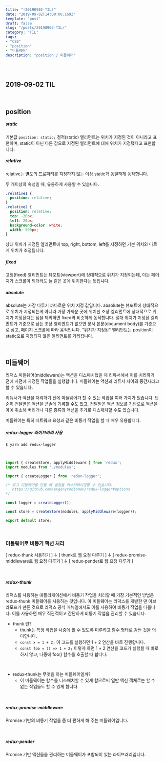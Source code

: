 ```yaml
---
title: "[20190902-TIL]"
date: "2019-09-02T14:00:00.169Z"
template: "post"
draft: false
slug: "/posts/20190902-TIL/"
category: "TIL"
tags:
- "CSS"
- "position"
- "미들웨어"
description: "position / 미들웨어"
---
```


<br>

## 2019-09-02 TIL

<br>

## position

##### static

기본값
`position: static;` 정적(static) 엘리먼트는 위치가 지정된 것이 아니라고 표현하며, static이 아닌 다른 값으로 지정된 엘리먼트에 대해 위치가 지정됐다고 표현합니다.

##### relative

relative는 별도의 프로퍼티를 지정하지 않는 이상 static과 동일하게 동작합니다.

두 개이상의 속성일 때, 유용하게 사용할 수 있습니다.

``` CSS
.relative1 {
  position: relative;
}
.relative2 {
  position: relative;
  top: -20px;
  left: 20px;
  background-color: white;
  width: 500px;
}
```

상대 위치가 지정된 엘리먼트에 top, right, bottom, left를 지정하면 기본 위치와 다르게 위치가 조정됩니다.

##### fixed

고정(fixed) 엘리먼트는 뷰포트(viewport)에 상대적으로 위치가 지정되는데, 이는 페이지가 스크롤이 되더라도 늘 같은 곳에 위치한다는 뜻입니다.

##### absolute

absolute는 가장 다루기 까다로운 위치 지정 값입니다.
absolute는 뷰포트에 상대적으로 위치가 지정되는게 아니라 가장 가까운 곳에 위치한 조상 엘리먼트에 상대적으로 위치가 지정된다는 점을 제외하면 fixed와 비슷하게 동작합니다.
절대 위치가 지정된 엘리먼트가 기준으로 삼는 조상 엘리먼트가 없으면 문서 본문(document body)를 기준으로 삼고, 페이지 스크롤에 따라 움직입니다.
"위치가 지정된" 엘리먼트는 position이 static으로 지정되지 않은 엘리먼트를 가리킵니다.

<br>

## 미들웨어

리덕스 미들웨어(middleware)는 액션을 디스패치했을 때 리듀서에서 이를 처리하기 전에 사전에 지정된 작업들을 실행합니다. 미들웨어는 액션과 리듀서 사이의 중간자라고 볼 수 있습니다.

리듀서가 액션을 처리하기 전에 미들웨어가 할 수 있는 작업을 여러 가지가 있습니다. 단순히 전달받은 액션을 콘솔에 기록할 수도 있고, 전달받은 액션 정보를 기반으로 액션을 아예 취소해 버리거나 다른 종류의 액션을 추가로 디스패치할 수도 있습니다.

미들웨어는 특히 네트워크 요청과 같은 비동기 작업을 할 때 매우 유용합니다.

##### redux-logger 라이브러리 사용

`$ yarn add redux-logger `

<br>

``` JavaScript
import { createStore, applyMiddleware } from 'redux';
import modules from './modules';

import { createLogger } from 'redux-logger';

/* 로그 미들웨어를 만들 때 설정을 커스터마이징할 수 있습니다.
   https://github.com/evgenyrodionov/redux-logger#options
*/

const logger = createLogger();

const store = createStore(modules, applyMiddleware(logger));

export default store;
```

<br>

### 미들웨어로 비동기 액션 처리

[ redux-thunk 사용하기 ]
↓
[ thunk로 웹 요청 다루기 ]
↓
[ redux-promise-middleware로 웹 요청 다루기 ]
↓
[ redux-pender로 웹 요청 다루기 ]

<br>

##### redux-thunk

리덕스를 사용하는 애플리케이션에서 비동기 작업을 처리할 때 가장 기본적인 방법은 redux-thunk 미들웨어를 사용하는 것입니다. 이 미들웨어는 리덕스를 개발한 댄 아브라모프가 만든 것으로 리덕스 공식 매뉴얼에서도 이를 사용하여 비동기 작업을 다룹니다. 이를 사용하면 매우 직관적이고 간단하게 비동기 작업을 관리할 수 있습니다.

- thunk 란?
  - thunk는 특정 작업을 나중에 할 수 있도록 미루려고 함수 형태로 감싼 것을 의미합니다.
  - `const x = 1 + 2;` 이 코드를 실행하면 1 + 2 연산을 바로 진행합니다.
  - `const foo = () => 1 + 2;` 이렇게 하면 1 + 2 연산을 코드가 실행될 때 바로 하지 않고, 나중에 foo() 함수를 호출할 때 합니다.

<br>

- redux-thunk는 무엇을 하는 미들웨어일까?
  - 이 미들웨어는 함수를 디스패치할 수 있게 함으로써 일반 액션 객체로는 할 수 없는 작업들도 할 수 있게 합니다.

<br>

##### redux-promise-middleware

Promise 기반의 비동기 작업을 좀 더 편하게 해 주는 미들웨어입니다.

<br>

##### redux-pender

Promise 기반 액션들을 관리하는 미들웨어가 포함되어 있는 라이브러리입니다.

<br>
<br>
